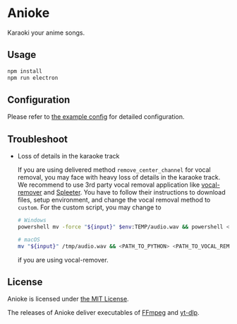 # Anioke

Karaoki your anime songs.

## Usage

```sh
npm install
npm run electron
```

## Configuration

Please refer to [the example config](/config/example.jsonc) for detailed configuration.

## Troubleshoot

- Loss of details in the karaoke track

  If you are using delivered method `remove_center_channel` for vocal removal, you may face with heavy loss of details in the karaoke track. We recommend to use 3rd party vocal removal application like [vocal-remover](https://github.com/tsurumeso/vocal-remover) and [Spleeter](https://github.com/deezer/spleeter). You have to follow their instructions to download files, setup environment, and change the vocal removal method to `custom`. For the custom script, you may change to

  ```sh
  # Windows
  powershell mv -force "${input}" $env:TEMP/audio.wav && powershell <PATH_TO_PYTHON> <PATH_TO_VOCAL_REMOVER>/inference.py -P <PATH_TO_VOCAL_REMOVER>/models/baseline.pth -i $env:TEMP/audio.wav -o $env:TEMP && powershell mv -force $env:TEMP/audio_Instruments.wav "${output}"

  # macOS
  mv "${input}" /tmp/audio.wav && <PATH_TO_PYTHON> <PATH_TO_VOCAL_REMOVER>/inference.py -P <PATH_TO_VOCAL_REMOVER>/models/baseline.pth -i /tmp/audio.wav -o /tmp && mv /tmp/audio_Instruments.wav "${output}"
  ```

  if you are using vocal-remover.

## License

Anioke is licensed under [the MIT License](/LICENSE).

The releases of Anioke deliver executables of [FFmpeg](https://github.com/FFmpeg/FFmpeg) and [yt-dlp](https://github.com/yt-dlp/yt-dlp).
